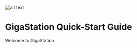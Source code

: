 ![alt text](https://dlines2008.github.io/github.io/images/GigaStation.png "GigaStation Logo")

# GigaStation Quick-Start Guide
Welcome to GigaStation
